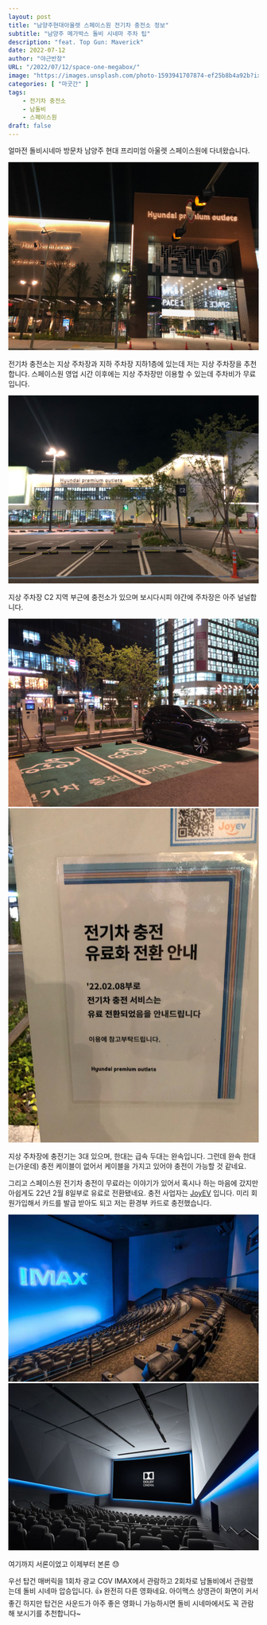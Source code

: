 ```yaml
---
layout: post 
title: "남양주현대아울렛 스페이스원 전기차 충전소 정보"
subtitle: "남양주 메가박스 돌비 시네마 주차 팁"
description: "feat. Top Gun: Maverick"
date: 2022-07-12
author: "야근반장"
URL: "/2022/07/12/space-one-megabox/"
image: "https://images.unsplash.com/photo-1593941707874-ef25b8b4a92b?ixlib=rb-1.2.1&ixid=MnwxMjA3fDB8MHxwaG90by1wYWdlfHx8fGVufDB8fHx8"
categories: [ "마굿간" ]
tags:
    - 전기차 충전소
    - 남돌비
    - 스페이스원
draft: false
---
```


얼마전 돌비시네마 방문차 남양주 현대 프리미엄 아울렛 스페이스원에 다녀왔습니다.

![](IMG_0897.JPG)

전기차 충전소는 지상 주차장과 지하 주차장 지하1층에 있는데 저는 지상 주차장을 추천합니다. 스페이스원 영업 시간 이후에는 지상 주차장만 이용할 수 있는데 주차비가 무료입니다. 

![](IMG_0896.JPG)

지상 주차장 C2 지역 부근에 충전소가 있으며 보시다시피 야간에 주차장은 아주 널널합니다.

![](IMG_0894_covered.jpg) ![](IMG_0895.JPG)

지상 주차장에 충전기는 3대 있으며, 한대는 급속 두대는 완속입니다. 그런데 완속 한대는(가운데) 충전 케이블이 없어서 케이블을 가지고 있어야 충전이 가능할 것 같네요. 

그리고 스페이스원 전기차 충전이 무료라는 이야기가 있어서 혹시나 하는 마음에 갔지만 아쉽게도 22년 2월 8일부로 유료로 전환됐네요. 충전 사업자는 [JoyEV](https://joyev.co.kr) 입니다. 미리 회원가입해서 카드를 발급 받아도 되고 저는 환경부 카드로 충전했습니다.

![](What-is-IMAX-1024x683.jpg) ![](d3224f38ecf200c9d5ff4f77911ced98.jpg)

여기까지 서론이었고 이제부터 본론 😓

우선 탑건 매버릭을 1회차 광교 CGV IMAX에서 관람하고 2회차로 남돌비에서 관람했는데 돌비 시네마 압승입니다. 👍 완전히 다른 영화네요. 아이맥스 상영관이 화면이 커서 좋긴 하지만 탑건은 사운드가 아주 좋은 영화니 가능하시면 돌비 시네마에서도 꼭 관람해 보시기를 추천합니다~



